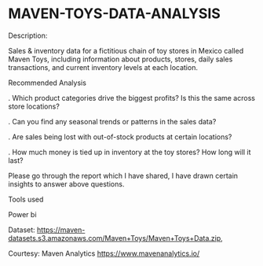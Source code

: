 # MAVEN-TOYS-DATA-ANALYSIS
Description: 

Sales & inventory data for a fictitious chain of toy stores in Mexico called Maven Toys, including information about products, stores, daily sales transactions, and current inventory levels at each location.

Recommended Analysis

. Which product categories drive the biggest profits? Is this the same across store locations?

. Can you find any seasonal trends or patterns in the sales data?

. Are sales being lost with out-of-stock products at certain locations?

. How much money is tied up in inventory at the toy stores? How long will it last?

Please go through the report which I have shared, I have drawn certain insights to answer above questions.

Tools used

Power bi

Dataset: https://maven-datasets.s3.amazonaws.com/Maven+Toys/Maven+Toys+Data.zip,

Courtesy: Maven Analytics https://www.mavenanalytics.io/
